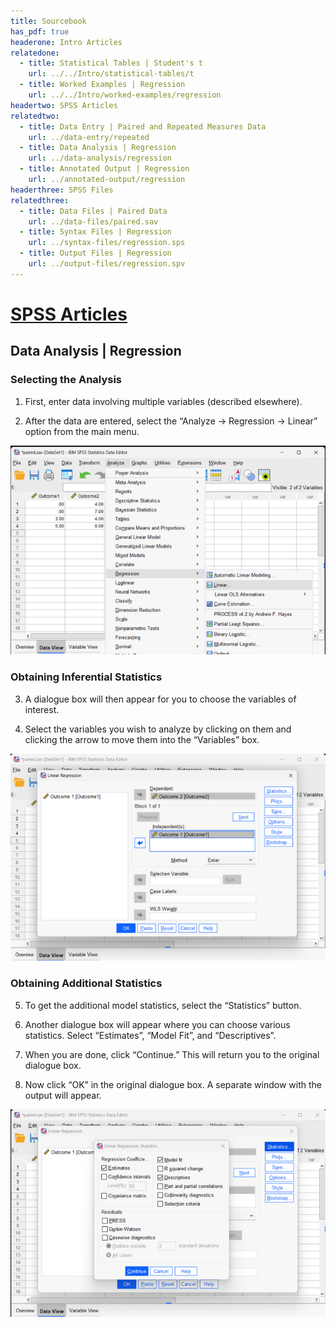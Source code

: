 ```yaml
---
title: Sourcebook
has_pdf: true
headerone: Intro Articles
relatedone:
  - title: Statistical Tables | Student's t
    url: ../../Intro/statistical-tables/t
  - title: Worked Examples | Regression
    url: ../../Intro/worked-examples/regression
headertwo: SPSS Articles
relatedtwo:
  - title: Data Entry | Paired and Repeated Measures Data
    url: ../data-entry/repeated
  - title: Data Analysis | Regression
    url: ../data-analysis/regression
  - title: Annotated Output | Regression
    url: ../annotated-output/regression
headerthree: SPSS Files
relatedthree:
  - title: Data Files | Paired Data
    url: ../data-files/paired.sav
  - title: Syntax Files | Regression
    url: ../syntax-files/regression.sps
  - title: Output Files | Regression
    url: ../output-files/regression.spv
---
```


# [SPSS Articles](../index.md)

## Data Analysis | Regression

### Selecting the Analysis

1. First, enter data involving multiple variables (described elsewhere).

2. After the data are entered, select the “Analyze -> Regression -> Linear” option from the main menu.

<p align="center"><kbd><img src="regression1.png"></kbd></p>

### Obtaining Inferential Statistics

3. A dialogue box will then appear for you to choose the variables of interest.

4. Select the variables you wish to analyze by clicking on them and clicking the arrow to move them into the “Variables” box. 

<p align="center"><kbd><img src="regression2.png"></kbd></p>

### Obtaining Additional Statistics

5. To get the additional model statistics, select the “Statistics” button. 

6. Another dialogue box will appear where you can choose various statistics. Select “Estimates”, “Model Fit”, and “Descriptives”. 

7. When you are done, click “Continue.” This will return you to the original dialogue box.

8. Now click “OK” in the original dialogue box. A separate window with the output will appear. 

<p align="center"><kbd><img src="regression3.png"></kbd></p>
